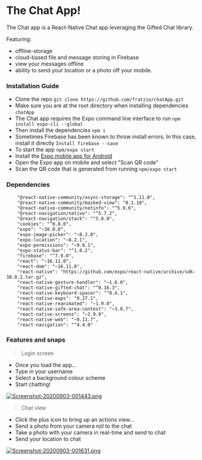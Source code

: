 # The Chat App!

The Chat app is a React-Native Chat app leveraging the Gifted Chat library. 

Featuring:

* offline-storage 
*  cloud-based file and message storing in Firebase 
* view your messages offline
* ability to send your location or a photo off your mobile.
 
### Installation Guide

* Clone the repo `git clone https://github.com/fratzio/chatApp.git`
* Make sure you are at the root directory when installing dependencies `chatApp` 
* The Chat app requires the Expo command line interface to run `npm install expo-cli --global`
* Then install the dependencies `npm i`
* Sometimes Firebase has been known to throw install errors. In this case, install it directly `Install firebase --save`
* To start the app `npm/expo start`
* Install the [Expo mobile app for Android](https://play.google.com/store/apps/details?id=host.exp.exponent&hl=en_CA) 
* Open the Expo app on mobile and select "Scan QR code"
* Scan the QR code that is generated from running `npm/expo start`

### Dependencies
```
    "@react-native-community/async-storage": "^1.11.0",
    "@react-native-community/masked-view": "0.1.10",
    "@react-native-community/netinfo": "^5.9.6",
    "@react-navigation/native": "^5.7.2",
    "@react-navigation/stack": "^5.8.0",
    "cookies": "^0.8.0",
    "expo": "~38.0.8",
    "expo-image-picker": "~8.3.0",
    "expo-location": "~8.2.1",
    "expo-permissions": "~9.0.1",
    "expo-status-bar": "^1.0.2",
    "firebase": "^7.9.0",
    "react": "~16.11.0",
    "react-dom": "~16.11.0",
    "react-native": "https://github.com/expo/react-native/archive/sdk-38.0.2.tar.gz",
    "react-native-gesture-handler": "~1.6.0",
    "react-native-gifted-chat": "^0.16.3",
    "react-native-keyboard-spacer": "^0.4.1",
    "react-native-maps": "0.27.1",
    "react-native-reanimated": "~1.9.0",
    "react-native-safe-area-context": "~3.0.7",
    "react-native-screens": "~2.9.0",
    "react-native-web": "~0.11.7",
    "react-navigation": "^4.4.0"
```

### Features and snaps
>  Login screen
* Once you load the app...
* Type in your username
* Select a background colour scheme
* Start chatting!

[![Screenshot-20200903-001443.png](https://i.postimg.cc/7h1YRkRG/Screenshot-20200903-001443.png)](https://postimg.cc/GT2CBZdd)



> Chat view
* Click the plus icon to bring up an actions view...
* Send a photo from your camera roll to the chat
* Take a photo with your camera in real-time and send to chat
* Send your location to chat

[![Screenshot-20200903-001631.png](https://i.postimg.cc/kMW4GQ5J/Screenshot-20200903-001631.png)](https://postimg.cc/F1smnJc8)




